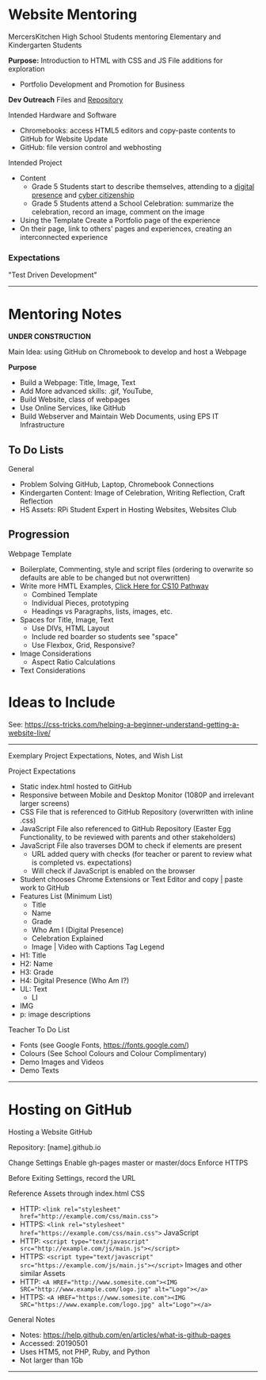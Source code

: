 # Website Mentoring
MercersKitchen High School Students mentoring Elementary and Kindergarten Students

**Purpose:** Introduction to HTML with CSS and JS File additions for exploration
- Portfolio Development and Promotion for Business

**Dev Outreach** Files and <a href="https://github.com/Dev-Outreach/Introduction-Static-HTML">Repository</a>

Intended Hardware and Software
- Chromebooks: access HTML5 editors and copy-paste contents to GitHub for Website Update
- GitHub: file version control and webhosting

Intended Project
- Content
  - Grade 5 Students start to describe themselves, attending to a <a href="http://www.2learn.ca/ydp/digcitizen.aspx">digital presence</a> and <a href="http://www.2learn.ca/ydp/">cyber citizenship</a>
  - Grade 5 Students attend a School Celebration: summarize the celebration, record an image, comment on the image
- Using the Template Create a Portfolio page of the experience
- On their page, link to others' pages and experiences, creating an interconnected experience

### Expectations

"Test Driven Development"

---

# Mentoring Notes

**UNDER CONSTRUCTION**

Main Idea: using GitHub on Chromebook to develop and host a Webpage

**Purpose**
- Build a Webpage: Title, Image, Text
- Add More advanced skills: .gif, YouTube,
- Build Website, class of webpages
- Use Online Services, like GitHub
- Build Webserver and Maintain Web Documents, using EPS IT Infrastructure

## To Do Lists

General
- Problem Solving GitHub, Laptop, Chromebook Connections
- Kindergarten Content: Image of Celebration, Writing Reflection, Craft Reflection
- HS Assets: RPi Student Expert in Hosting Websites, Websites Club

## Progression

Webpage Template
- Boilerplate, Commenting, style and script files (ordering to overwrite so defaults are able to be changed but not overwritten)
- Write more HMTL Examples, <a href="https://github.com/MercersKitchen/CS10/tree/master/Websites/HTML%20Resources/HTML%20Examples">Click Here for CS10 Pathway</a>
  - Combined Template
  - Individual Pieces, prototyping
  - Headings vs Paragraphs, lists, images, etc.
- Spaces for Title, Image, Text
  - Use DIVs, HTML Layout
  - Include red boarder so students see "space"
  - Use Flexbox, Grid, Responsive?
- Image Considerations
  - Aspect Ratio Calculations
- Text Considerations

# Ideas to Include

See: https://css-tricks.com/helping-a-beginner-understand-getting-a-website-live/

---

Exemplary Project Expectations, Notes, and Wish List

Project Expectations
- Static index.html hosted to GitHub
- Responsive between Mobile and Desktop Monitor (1080P and irrelevant larger screens)
- CSS File that is referenced to GitHub Repository (overwritten with inline .css)
- JavaScript File also referenced to GitHub Repository (Easter Egg Functionality, to be reviewed with parents and other stakeholders)
- JavaScript File also traverses DOM to check if elements are present
  - URL added query with checks (for teacher or parent to review what is completed vs. expectations)
  - Will check if JavaScript is enabled on the browser
- Student chooses Chrome Extensions or Text Editor and copy | paste work to GitHub
- Features List (Minimum List)
  - Title
  - Name
  - Grade
  - Who Am I (Digital Presence)
  - Celebration Explained
  - Image | Video with Captions
Tag Legend
- H1: Title
- H2: Name
- H3: Grade
- H4: Digital Presence (Who Am I?)
- UL: Text
  - LI
- IMG
- p: image descriptions

Teacher To Do List
- Fonts (see Google Fonts, https://fonts.google.com/)
- Colours (See School Colours and Colour Complimentary)
- Demo Images and Videos
- Demo Texts

---

# Hosting on GitHub

Hosting a Website GitHub

Repository: [name].github.io

Change Settings
Enable gh-pages master or master/docs
Enforce HTTPS

Before Exiting Settings, record the URL

Reference Assets through index.html
CSS
  - HTTP: ```<link rel="stylesheet" href="http://example.com/css/main.css">```
  - HTTPS: ```<link rel="stylesheet" href="https://example.com/css/main.css">```
JavaScript
  - HTTP: ```<script type="text/javascript" src="http://example.com/js/main.js"></script>```
  - HTTPS: ```<script type="text/javascript" src="https://example.com/js/main.js"></script>```
Images and other similar Assets
  - HTTP: ```<A HREF="http://www.somesite.com"><IMG SRC="http://www.example.com/logo.jpg" alt="Logo"></a>```
  - HTTPS: ```<A HREF="https://www.somesite.com"><IMG SRC="https://www.example.com/logo.jpg" alt="Logo"></a>```

General Notes
- Notes: https://help.github.com/en/articles/what-is-github-pages
- Accessed: 20190501
- Uses HTM5, not PHP, Ruby, and Python
- Not larger than 1Gb

---
